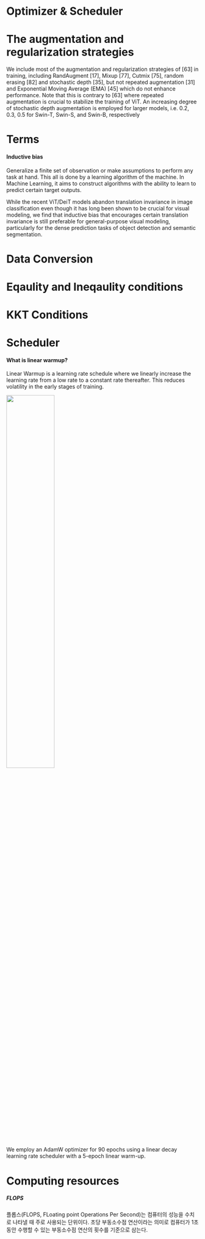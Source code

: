 # Optimizer & Scheduler 

# The augmentation and regularization strategies

We include most of the augmentation and regularization strategies of [63] in training, including RandAugment [17], Mixup [77], Cutmix [75], random erasing [82] and stochastic depth [35], but not repeated augmentation [31] and Exponential Moving Average (EMA) [45] which do not enhance performance. Note that this is contrary to [63] where repeated augmentation is crucial to stabilize the training of ViT. An increasing degree of stochastic depth augmentation is employed for larger models, i.e. 0.2, 0.3, 0.5 for Swin-T, Swin-S, and Swin-B, respectively

# Terms

#### Inductive bias

Generalize a finite set of observation or make assumptions to perform any task at hand. This all is done by a learning algorithm of the machine. In Machine Learning, it aims to construct algorithms with the ability to learn to predict certain target outputs.

While the recent ViT/DeiT models abandon translation invariance in image classification even though it has long been shown to be crucial for visual modeling, we find that inductive bias that encourages certain translation invariance is still preferable for general-purpose visual modeling, particularly for the dense prediction tasks of object detection and semantic segmentation.

# Data Conversion

# Eqaulity and Ineqaulity conditions

# KKT Conditions

# Scheduler

#### What is linear warmup?

Linear Warmup is a learning rate schedule where we linearly increase the learning rate from a low rate to a constant rate thereafter. This reduces volatility in the early stages of training.

<img src="https://github.com/sandokim/Optimizer_Scheduler/blob/main/images/linear warmup.PNG" width="50%">

We employ an AdamW optimizer for 90 epochs using a linear decay learning rate scheduler with a 5-epoch linear warm-up.

# Computing resources

##### FLOPS

플롭스(FLOPS, FLoating point Operations Per Second)는 컴퓨터의 성능을 수치로 나타낼 때 주로 사용되는 단위이다. 초당 부동소수점 연산이라는 의미로 컴퓨터가 1초동안 수행할 수 있는 부동소수점 연산의 횟수를 기준으로 삼는다.

